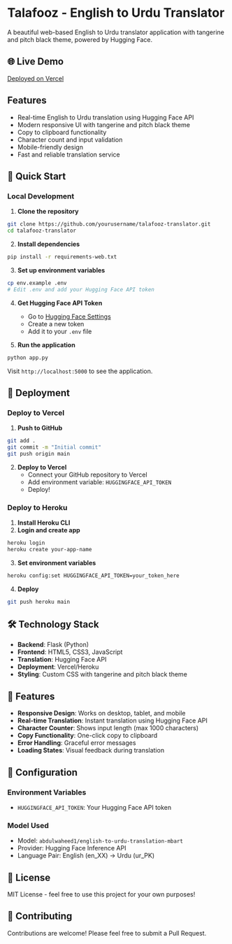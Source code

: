 # Talafooz - English to Urdu Translator

A beautiful web-based English to Urdu translator application with tangerine and pitch black theme, powered by Hugging Face.

## 🌐 Live Demo
[Deployed on Vercel](https://talafooz-translator.vercel.app)

## Features
- Real-time English to Urdu translation using Hugging Face API
- Modern responsive UI with tangerine and pitch black theme
- Copy to clipboard functionality
- Character count and input validation
- Mobile-friendly design
- Fast and reliable translation service

## 🚀 Quick Start

### Local Development

1. **Clone the repository**
```bash
git clone https://github.com/yourusername/talafooz-translator.git
cd talafooz-translator
```

2. **Install dependencies**
```bash
pip install -r requirements-web.txt
```

3. **Set up environment variables**
```bash
cp env.example .env
# Edit .env and add your Hugging Face API token
```

4. **Get Hugging Face API Token**
   - Go to [Hugging Face Settings](https://huggingface.co/settings/tokens)
   - Create a new token
   - Add it to your `.env` file

5. **Run the application**
```bash
python app.py
```

Visit `http://localhost:5000` to see the application.

## 🚀 Deployment

### Deploy to Vercel

1. **Push to GitHub**
```bash
git add .
git commit -m "Initial commit"
git push origin main
```

2. **Deploy to Vercel**
   - Connect your GitHub repository to Vercel
   - Add environment variable: `HUGGINGFACE_API_TOKEN`
   - Deploy!

### Deploy to Heroku

1. **Install Heroku CLI**
2. **Login and create app**
```bash
heroku login
heroku create your-app-name
```

3. **Set environment variables**
```bash
heroku config:set HUGGINGFACE_API_TOKEN=your_token_here
```

4. **Deploy**
```bash
git push heroku main
```

## 🛠️ Technology Stack
- **Backend**: Flask (Python)
- **Frontend**: HTML5, CSS3, JavaScript
- **Translation**: Hugging Face API
- **Deployment**: Vercel/Heroku
- **Styling**: Custom CSS with tangerine and pitch black theme

## 📱 Features
- **Responsive Design**: Works on desktop, tablet, and mobile
- **Real-time Translation**: Instant translation using Hugging Face API
- **Character Counter**: Shows input length (max 1000 characters)
- **Copy Functionality**: One-click copy to clipboard
- **Error Handling**: Graceful error messages
- **Loading States**: Visual feedback during translation

## 🔧 Configuration

### Environment Variables
- `HUGGINGFACE_API_TOKEN`: Your Hugging Face API token

### Model Used
- Model: `abdulwaheed1/english-to-urdu-translation-mbart`
- Provider: Hugging Face Inference API
- Language Pair: English (en_XX) → Urdu (ur_PK)

## 📄 License
MIT License - feel free to use this project for your own purposes!

## 🤝 Contributing
Contributions are welcome! Please feel free to submit a Pull Request.
